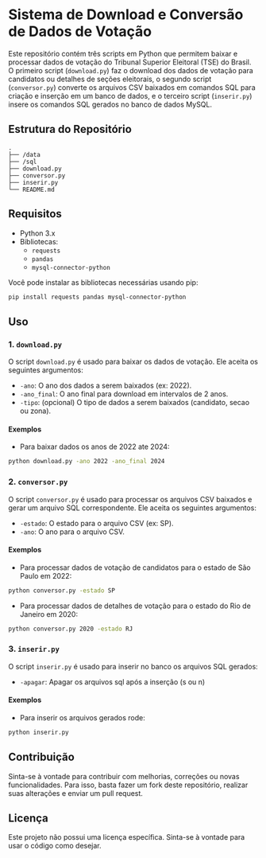 # Sistema de Download e Conversão de Dados de Votação

Este repositório contém três scripts em Python que permitem baixar e processar dados de votação do Tribunal Superior Eleitoral (TSE) do Brasil. O primeiro script (`download.py`) faz o download dos dados de votação para candidatos ou detalhes de seções eleitorais, o segundo script (`conversor.py`) converte os arquivos CSV baixados em comandos SQL para criação e inserção em um banco de dados, e o terceiro script (`inserir.py`) insere os comandos SQL gerados no banco de dados MySQL.

## Estrutura do Repositório

```
.
├── /data
├── /sql
├── download.py
├── conversor.py
├── inserir.py
└── README.md
```

## Requisitos

- Python 3.x
- Bibliotecas:
  - `requests`
  - `pandas`
  - `mysql-connector-python`

Você pode instalar as bibliotecas necessárias usando pip:

```bash
pip install requests pandas mysql-connector-python
```

## Uso

### 1. `download.py`

O script `download.py` é usado para baixar os dados de votação. Ele aceita os seguintes argumentos:

- `-ano`: O ano dos dados a serem baixados (ex: 2022).
- `-ano_final`: O ano final para download em intervalos de 2 anos.
- `-tipo`: (opcional) O tipo de dados a serem baixados (candidato, secao ou zona).

#### Exemplos

- Para baixar dados os anos de 2022 ate 2024:

```bash
python download.py -ano 2022 -ano_final 2024
```

### 2. `conversor.py`

O script `conversor.py` é usado para processar os arquivos CSV baixados e gerar um arquivo SQL correspondente. Ele aceita os seguintes argumentos:

- `-estado`: O estado para o arquivo CSV (ex: SP).
- `-ano`: O ano para o arquivo CSV.


#### Exemplos

- Para processar dados de votação de candidatos para o estado de São Paulo em 2022:

```bash
python conversor.py -estado SP
```

- Para processar dados de detalhes de votação para o estado do Rio de Janeiro em 2020:

```bash
python conversor.py 2020 -estado RJ
```

### 3. `inserir.py`

O script `inserir.py` é usado para inserir no banco os arquivos SQL gerados:

- `-apagar`: Apagar os arquivos sql após a inserção (s ou n)

#### Exemplos

- Para inserir os arquivos gerados rode:

```bash
python inserir.py
```

## Contribuição

Sinta-se à vontade para contribuir com melhorias, correções ou novas funcionalidades. Para isso, basta fazer um fork deste repositório, realizar suas alterações e enviar um pull request.

## Licença

Este projeto não possui uma licença específica. Sinta-se à vontade para usar o código como desejar.
